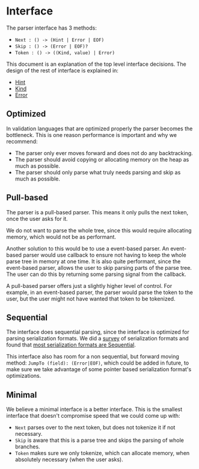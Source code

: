 # Interface

The parser interface has 3 methods:

* `Next : () -> (Hint | Error | EOF)`
* `Skip : () -> (Error | EOF)?`
* `Token : () -> ((Kind, value) | Error)`

This document is an explanation of the top level interface decisions.
The design of the rest of interface is explained in:
* [Hint](./hint.md)
* [Kind](./kind.md)
* [Error](./error.md)

## Optimized

In validation languages that are optimized properly the parser becomes the bottleneck.
This is one reason performance is important and why we recommend:

* The parser only ever moves forward and does not do any backtracking.
* The parser should avoid copying or allocating memory on the heap as much as possible.
* The parser should only parse what truly needs parsing and skip as much as possible.

## Pull-based

The parser is a pull-based parser.
This means it only pulls the next token, once the user asks for it.

We do not want to parse the whole tree, since this would require allocating memory, which would not be as performant.

Another solution to this would be to use a event-based parser.
An event-based parser would use callback to ensure not having to keep the whole parse tree in memory at one time.
It is also quite performant, since the event-based parser, allows the user to skip parsing parts of the parse tree.
The user can do this by returning some parsing signal from the callback.

A pull-based parser offers just a slightly higher level of control.
For example, in an event-based parser, the parser would parse the token to the user, but the user might not have wanted that token to be tokenized.

## Sequential

The interface does sequential parsing, since the interface is optimized for parsing serialization formats.
We did a [survey](./survey/Readme.md) of serialization formats and found that [most serialization formats are Sequential](./survey/comparison.md).

This interface also has room for a non sequential, but forward moving method: `JumpTo (field): (Error|EOF)`, which could be added in future,
to make sure we take advantage of some pointer based serialization format's optimizations.

## Minimal

We believe a minimal interface is a better interface.
This is the smallest interface that doesn't compromise speed that we could come up with:

* `Next` parses over to the next token, but does not tokenize it if not necessary.
* `Skip` is aware that this is a parse tree and skips the parsing of whole branches.
* `Token` makes sure we only tokenize, which can allocate memory, when absolutely necessary (when the user asks).
